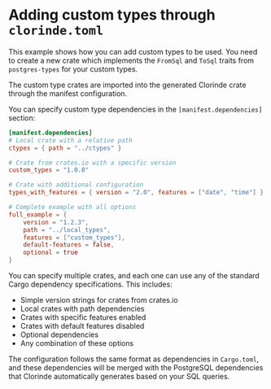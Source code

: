 # Adding custom types through `clorinde.toml`
This example shows how you can add custom types to be used. You need to create a new crate which implements the `FromSql` and `ToSql` traits from `postgres-types` for your custom types.

The custom type crates are imported into the generated Clorinde crate through the manifest configuration.

You can specify custom type dependencies in the `[manifest.dependencies]` section:

```toml
[manifest.dependencies]
# Local crate with a relative path
ctypes = { path = "../ctypes" }

# Crate from crates.io with a specific version
custom_types = "1.0.0"

# Crate with additional configuration
types_with_features = { version = "2.0", features = ["date", "time"] }

# Complete example with all options
full_example = {
    version = "1.2.3",
    path = "../local_types",
    features = ["custom_types"],
    default-features = false,
    optional = true
}
```

You can specify multiple crates, and each one can use any of the standard Cargo dependency specifications. This includes:
- Simple version strings for crates from crates.io
- Local crates with path dependencies
- Crates with specific features enabled
- Crates with default features disabled
- Optional dependencies
- Any combination of these options

The configuration follows the same format as dependencies in `Cargo.toml`, and these dependencies will be merged with the PostgreSQL dependencies that Clorinde automatically generates based on your SQL queries.
